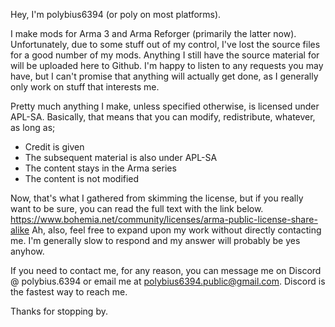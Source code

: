 Hey, I'm polybius6394 (or poly on most platforms).

I make mods for Arma 3 and Arma Reforger (primarily the latter now).
Unfortunately, due to some stuff out of my control, I've lost the source files for a good number of my mods. Anything I still have the source material for will be uploaded here to Github.
I'm happy to listen to any requests you may have, but I can't promise that anything will actually get done, as I generally only work on stuff that interests me.

Pretty much anything I make, unless specified otherwise, is licensed under APL-SA.
Basically, that means that you can modify, redistribute, whatever, as long as;
- Credit is given
- The subsequent material is also under APL-SA
- The content stays in the Arma series
- The content is not modified

Now, that's what I gathered from skimming the license, but if you really want to be sure, you can read the full text with the link below.
https://www.bohemia.net/community/licenses/arma-public-license-share-alike
Ah, also, feel free to expand upon my work without directly contacting me. I'm generally slow to respond and my answer will probably be yes anyhow.

If you need to contact me, for any reason, you can message me on Discord @ polybius.6394 or email me at polybius6394.public@gmail.com. Discord is the fastest way to reach me.

Thanks for stopping by.
